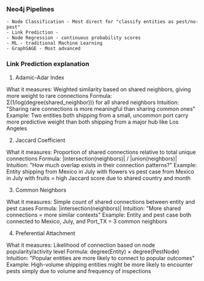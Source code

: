 
###  Neo4j Pipelines
    - Node Classification - Most direct for "classify entities as pest/no-pest"
    - Link Prediction - 
    - Node Regression - continuous probability scores
    - ML - traditional Machine Learning
    - GraphSAGE - Most advanced


### Link Prediction explanation
1. Adamic-Adar Index

What it measures: Weighted similarity based on shared neighbors, giving more weight to rare connections
Formula: Σ(1/log(degree(shared_neighbor))) for all shared neighbors
Intuition: "Sharing rare connections is more meaningful than sharing common ones"
Example: Two entities both shipping from a small, uncommon port carry more predictive weight than both shipping from a major hub like Los Angeles

2. Jaccard Coefficient

What it measures: Proportion of shared connections relative to total unique connections
Formula: |intersection(neighbors)| / |union(neighbors)|
Intuition: "How much overlap exists in their connection patterns?"
Example: Entity shipping from Mexico in July with flowers vs pest case from Mexico in July with fruits = high Jaccard score due to shared country and month

3. Common Neighbors

What it measures: Simple count of shared connections between entity and pest cases
Formula: |intersection(neighbors)|
Intuition: "More shared connections = more similar contexts"
Example: Entity and pest case both connected to Mexico, July, and Port_TX = 3 common neighbors

4. Preferential Attachment

What it measures: Likelihood of connection based on node popularity/activity level
Formula: degree(Entity) × degree(PestNode)
Intuition: "Popular entities are more likely to connect to popular outcomes"
Example: High-volume shipping entities might be more likely to encounter pests simply due to volume and frequency of inspections